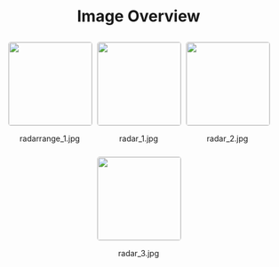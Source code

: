 <h1 style ="text-align: center;"> Image Overview </h1>
<div style="display: flex;
flex-wrap: wrap;
gap: 10px;
justify-content: center;
padding: 10px;" >
<div style="flex: 1 1 calc(33.333% - 20px); /* Three images per row on large screens */
        max-width: 150px;
        text-align: center;" >
<img src="https://media.evkx.net/multimedia/technology/sensorsandcameras/radar/radarrange_1_xst.jpg" style="width: 150px;
height: auto;
border: 1px solid #ddd;
border-radius: 5px;
  ">
<p>radarrange_1.jpg</p>
</div>
<div style="flex: 1 1 calc(33.333% - 20px); /* Three images per row on large screens */
        max-width: 150px;
        text-align: center;" >
<img src="https://media.evkx.net/multimedia/technology/sensorsandcameras/radar/radar_1_xst.jpg" style="width: 150px;
height: auto;
border: 1px solid #ddd;
border-radius: 5px;
  ">
<p>radar_1.jpg</p>
</div>
<div style="flex: 1 1 calc(33.333% - 20px); /* Three images per row on large screens */
        max-width: 150px;
        text-align: center;" >
<img src="https://media.evkx.net/multimedia/technology/sensorsandcameras/radar/radar_2_xst.jpg" style="width: 150px;
height: auto;
border: 1px solid #ddd;
border-radius: 5px;
  ">
<p>radar_2.jpg</p>
</div>
<div style="flex: 1 1 calc(33.333% - 20px); /* Three images per row on large screens */
        max-width: 150px;
        text-align: center;" >
<img src="https://media.evkx.net/multimedia/technology/sensorsandcameras/radar/radar_3_xst.jpg" style="width: 150px;
height: auto;
border: 1px solid #ddd;
border-radius: 5px;
  ">
<p>radar_3.jpg</p>
</div>
</div>
